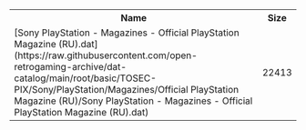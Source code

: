 <table>
<tr><th>Name</th><th>Size</th></tr>
<tr><td>
[Sony PlayStation - Magazines - Official PlayStation Magazine (RU).dat](https://raw.githubusercontent.com/open-retrogaming-archive/dat-catalog/main/root/basic/TOSEC-PIX/Sony/PlayStation/Magazines/Official PlayStation Magazine (RU)/Sony PlayStation - Magazines - Official PlayStation Magazine (RU).dat)
</td><td>22413</td></tr>
</table>
